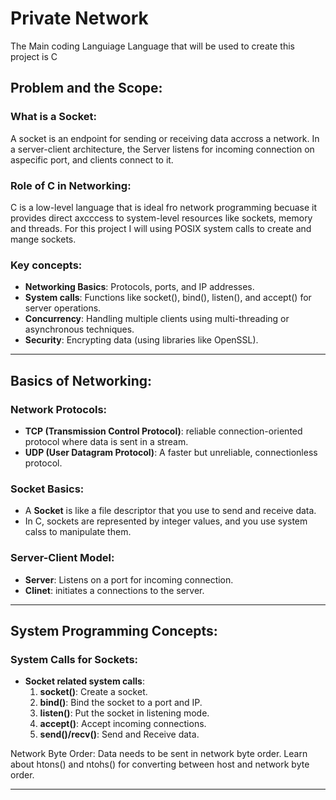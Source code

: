# Private Network
The Main coding Languiage Language that will be used to create this project is C

## Problem and the Scope:
### What is a Socket:
A socket is an endpoint for sending or receiving data accross a network. In a server-client architecture, the Server listens for incoming connection on aspecific port, and clients connect to it.

### Role of C in Networking:
C is a low-level language that is ideal fro network programming becuase it provides direct axcccess to system-level resources like sockets, memory and threads. For this project I will using POSIX system calls to create and mange sockets.

### Key concepts:
- **Networking Basics**: Protocols, ports, and IP addresses.
- **System calls**: Functions like socket(), bind(), listen(), and accept() for server operations.
- **Concurrency**: Handling multiple clients using multi-threading or asynchronous techniques.
- **Security**: Encrypting data (using libraries like OpenSSL).

---

## Basics of Networking:
### Network Protocols:
 - **TCP (Transmission Control Protocol)**: reliable connection-oriented protocol where data is sent in a stream.
 - **UDP (User Datagram Protocol)**: A faster but unreliable, connectionless protocol.

 ### Socket Basics:
 - A **Socket** is like a file descriptor that you use to send and receive data.
 - In C, sockets are represented by integer values, and you use system calss to manipulate them.

 ### Server-Client Model:
 - **Server**: Listens on a port for incoming connection.
 - **Clinet**: initiates a connections to the server.

 ---

## System Programming Concepts:
### System Calls for Sockets:
- **Socket related system calls**:
    1. **socket()**: Create a socket.
    2. **bind()**: Bind the socket to a port and IP.
    3. **listen()**: Put the socket in listening mode.
    4. **accept()**: Accept incoming connections.
    5. **send()/recv()**: Send and Receive data.
<!-- - **POSIX Standards**:
    - learn about  -->
Network Byte Order:
    Data needs to be sent in network byte order. Learn about htons() and ntohs() for converting between host and network byte order.

---

